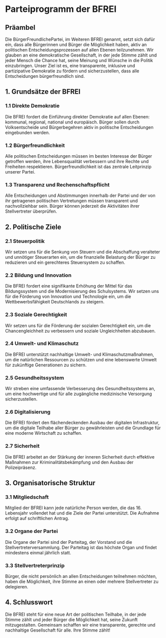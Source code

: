 # Parteiprogramm der BFREI

## Präambel

Die BürgerFreundlichePartei, im Weiteren BFREI genannt, setzt sich dafür ein, dass alle Bürgerinnen und Bürger die Möglichkeit haben, aktiv an politischen Entscheidungsprozessen auf allen Ebenen teilzunehmen. Wir glauben an eine demokratische Gesellschaft, in der jede Stimme zählt und jeder Mensch die Chance hat, seine Meinung und Wünsche in die Politik einzubringen. Unser Ziel ist es, eine transparente, inklusive und partizipative Demokratie zu fördern und sicherzustellen, dass alle Entscheidungen bürgerfreundlich sind.

## 1. Grundsätze der BFREI

### 1.1 Direkte Demokratie

Die BFREI fordert die Einführung direkter Demokratie auf allen Ebenen: kommunal, regional, national und europäisch. Bürger sollen durch Volksentscheide und Bürgerbegehren aktiv in politische Entscheidungen eingebunden werden.

### 1.2 Bürgerfreundlichkeit

Alle politischen Entscheidungen müssen im besten Interesse der Bürger getroffen werden, ihre Lebensqualität verbessern und ihre Rechte und Freiheiten respektieren. Bürgerfreundlichkeit ist das zentrale Leitprinzip unserer Partei.

### 1.3 Transparenz und Rechenschaftspflicht

Alle Entscheidungen und Abstimmungen innerhalb der Partei und der von ihr getragenen politischen Vertretungen müssen transparent und nachvollziehbar sein. Bürger können jederzeit die Aktivitäten ihrer Stellvertreter überprüfen.

## 2. Politische Ziele

### 2.1 Steuerpolitik

Wir setzen uns für die Senkung von Steuern und die Abschaffung veralteter und unnötiger Steuerarten ein, um die finanzielle Belastung der Bürger zu reduzieren und ein gerechteres Steuersystem zu schaffen.

### 2.2 Bildung und Innovation

Die BFREI fordert eine signifikante Erhöhung der Mittel für das Bildungssystem und die Modernisierung des Schulsystems. Wir setzen uns für die Förderung von Innovation und Technologie ein, um die Wettbewerbsfähigkeit Deutschlands zu steigern.

### 2.3 Soziale Gerechtigkeit

Wir setzen uns für die Förderung der sozialen Gerechtigkeit ein, um die Chancengleichheit zu verbessern und soziale Ungleichheiten abzubauen.

### 2.4 Umwelt- und Klimaschutz

Die BFREI unterstützt nachhaltige Umwelt- und Klimaschutzmaßnahmen, um die natürlichen Ressourcen zu schützen und eine lebenswerte Umwelt für zukünftige Generationen zu sichern.

### 2.5 Gesundheitssystem

Wir streben eine umfassende Verbesserung des Gesundheitssystems an, um eine hochwertige und für alle zugängliche medizinische Versorgung sicherzustellen.

### 2.6 Digitalisierung

Die BFREI fördert den flächendeckenden Ausbau der digitalen Infrastruktur, um die digitale Teilhabe aller Bürger zu gewährleisten und die Grundlage für eine moderne Wirtschaft zu schaffen.

### 2.7 Sicherheit

Die BFREI arbeitet an der Stärkung der inneren Sicherheit durch effektive Maßnahmen zur Kriminalitätsbekämpfung und den Ausbau der Polizeipräsenz.

## 3. Organisatorische Struktur

### 3.1 Mitgliedschaft

Mitglied der BFREI kann jede natürliche Person werden, die das 16. Lebensjahr vollendet hat und die Ziele der Partei unterstützt. Die Aufnahme erfolgt auf schriftlichen Antrag.

### 3.2 Organe der Partei

Die Organe der Partei sind der Parteitag, der Vorstand und die Stellvertreterversammlung. Der Parteitag ist das höchste Organ und findet mindestens einmal jährlich statt.

### 3.3 Stellvertreterprinzip

Bürger, die nicht persönlich an allen Entscheidungen teilnehmen möchten, haben die Möglichkeit, ihre Stimme an einen oder mehrere Stellvertreter zu delegieren.

## 4. Schlusswort

Die BFREI steht für eine neue Art der politischen Teilhabe, in der jede Stimme zählt und jeder Bürger die Möglichkeit hat, seine Zukunft mitzugestalten. Gemeinsam schaffen wir eine transparente, gerechte und nachhaltige Gesellschaft für alle. Ihre Stimme zählt!
